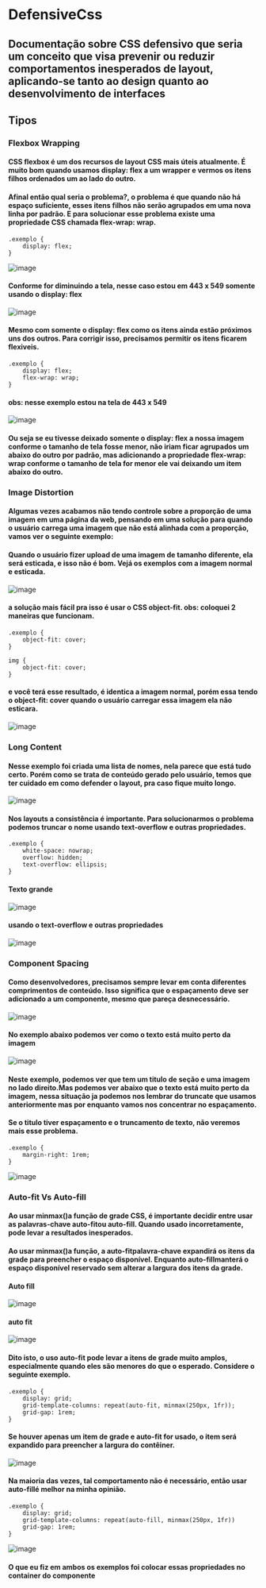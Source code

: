 # DefensiveCss

## Documentação sobre CSS defensivo que seria um conceito que visa prevenir ou reduzir comportamentos inesperados de layout, aplicando-se tanto ao design quanto ao desenvolvimento de interfaces

## Tipos

### Flexbox Wrapping

#### CSS flexbox é um dos recursos de layout CSS mais úteis atualmente. É muito bom quando usamos display: flex a um wrapper e vermos os itens filhos ordenados um ao lado do outro.

#### Afinal então qual seria o problema?, o problema é que quando não há espaço suficiente, esses itens filhos não serão agrupados em uma nova linha por padrão. E para solucionar esse problema existe uma propriedade CSS chamada flex-wrap: wrap.

    .exemplo {
        display: flex;
    }

![image](https://github.com/BiancaTeodoroU/defensiveCss/assets/101062400/ce551bc9-79fa-493e-a731-1b666bd19677)

#### Conforme for diminuindo a tela, nesse caso estou em 443 x 549 somente usando o display: flex

![image](https://github.com/BiancaTeodoroU/defensiveCss/assets/101062400/4476196c-bd10-4146-97aa-06d6fc28f559)

#### Mesmo com somente o display: flex como os itens ainda estão próximos uns dos outros. Para corrigir isso, precisamos permitir os itens ficarem flexiveis.

    .exemplo {
        display: flex;
        flex-wrap: wrap;
    }

#### obs: nesse exemplo estou na tela de 443 x 549

![image](https://github.com/BiancaTeodoroU/defensiveCss/assets/101062400/96ddd9b3-d866-4ed7-963b-5c710a214722)

#### Ou seja se eu tivesse deixado somente o display: flex a nossa imagem conforme o tamanho de tela fosse menor, não iriam ficar agrupados um abaixo do outro por padrão, mas adicionando a propriedade flex-wrap: wrap conforme o tamanho de tela for menor ele vai deixando um item abaixo do outro.

### Image Distortion

#### Algumas vezes acabamos não tendo controle sobre a proporção de uma imagem em uma página da web, pensando em uma solução para quando o usuário carrega uma imagem que não está alinhada com a proporção, vamos ver o seguinte exemplo:

#### Quando o usuário fizer upload de uma imagem de tamanho diferente, ela será esticada, e isso não é bom. Vejá os exemplos com a imagem normal e esticada.

![image](https://github.com/BiancaTeodoroU/defensiveCss/assets/101062400/426493a1-0523-4508-a858-c4fc29e8e8df)

#### a solução mais fácil pra isso é usar o CSS object-fit. obs: coloquei 2 maneiras que funcionam.

    .exemplo {
        object-fit: cover;
    }

    img {
        object-fit: cover;
    }
#### e você terá esse resultado, é identica a imagem normal, porém essa tendo o object-fit: cover quando o usuário carregar essa imagem ela não esticara.
![image](https://github.com/BiancaTeodoroU/defensiveCss/assets/101062400/358b325d-e09f-414f-8f08-49d84202f4a2)

### Long Content

#### Nesse exemplo foi criada uma lista de nomes, nela parece que está tudo certo. Porém como se trata de conteúdo gerado pelo usuário, temos que ter cuidado em como defender o layout, pra caso fique muito longo.

![image](https://github.com/BiancaTeodoroU/defensiveCss/assets/101062400/c367e5f4-b441-43fd-be71-42d6aceb7dfc)

#### Nos layouts a consistência é importante. Para solucionarmos o problema podemos truncar o nome usando text-overflow e outras propriedades.

    .exemplo {
        white-space: nowrap;
        overflow: hidden;
        text-overflow: ellipsis;
    }

#### Texto grande 

![image](https://github.com/BiancaTeodoroU/defensiveCss/assets/101062400/f6042b69-b140-480a-b16b-6e1479eb3528)

#### usando o text-overflow e outras propriedades 

![image](https://github.com/BiancaTeodoroU/defensiveCss/assets/101062400/15e1aa51-2eff-42ec-b52b-2ef94a19b170)

### Component Spacing

#### Como desenvolvedores, precisamos sempre levar em conta diferentes comprimentos de conteúdo. Isso significa que o espaçamento deve ser adicionado a um componente, mesmo que pareça desnecessário.

![image](https://github.com/BiancaTeodoroU/defensiveCss/assets/101062400/743e7698-afa9-4492-ac3f-11ec8c1dcc20)

#### No exemplo abaixo podemos ver como o texto está muito perto da imagem
![image](https://github.com/BiancaTeodoroU/defensiveCss/assets/101062400/b9d0acf7-0f66-4bc6-85b1-e4276c00f97b)

#### Neste exemplo, podemos ver que tem um titulo de seção e uma imagem no lado direito.Mas podemos ver abaixo que o texto está muito perto da imagem, nessa situação ja podemos nos lembrar do truncate que usamos anteriormente mas por enquanto vamos nos concentrar no espaçamento.

#### Se o titulo tiver espaçamento e o truncamento de texto, não veremos mais esse problema.

    .exemplo {
        margin-right: 1rem;
    }

![image](https://github.com/BiancaTeodoroU/defensiveCss/assets/101062400/e69cbf9f-404e-4fc3-94c7-618eac4c6462)

### Auto-fit Vs Auto-fill

#### Ao usar minmax()a função de grade CSS, é importante decidir entre usar as palavras-chave auto-fitou auto-fill. Quando usado incorretamente, pode levar a resultados inesperados.

#### Ao usar minmax()a função, a auto-fitpalavra-chave expandirá os itens da grade para preencher o espaço disponível. Enquanto auto-fillmanterá o espaço disponível reservado sem alterar a largura dos itens da grade.

#### Auto fill

![image](https://github.com/BiancaTeodoroU/defensiveCss/assets/101062400/4c80e8f4-2990-4e77-9ee6-ff477d21c715)

#### auto fit

![image](https://github.com/BiancaTeodoroU/defensiveCss/assets/101062400/b8e69fe1-789f-4d79-addf-428526bed9af)

#### Dito isto, o uso auto-fit pode levar a itens de grade muito amplos, especialmente quando eles são menores do que o esperado. Considere o seguinte exemplo.

    .exemplo {
        display: grid;
        grid-template-columns: repeat(auto-fit, minmax(250px, 1fr));
        grid-gap: 1rem;
    }

#### Se houver apenas um item de grade e auto-fit for usado, o item será expandido para preencher a largura do contêiner.

![image](https://github.com/BiancaTeodoroU/defensiveCss/assets/101062400/c091115c-c73b-4a27-a7e0-02c67f53a200)

#### Na maioria das vezes, tal comportamento não é necessário, então usar auto-fillé melhor na minha opinião.

    .exemplo {
        display: grid;
        grid-template-columns: repeat(auto-fill, minmax(250px, 1fr))
        grid-gap: 1rem;
    }

![image](https://github.com/BiancaTeodoroU/defensiveCss/assets/101062400/4cccde0b-d590-4620-ab5c-007c8c9dfff4)

#### O que eu fiz em ambos os exemplos foi colocar essas propriedades no container do componente
